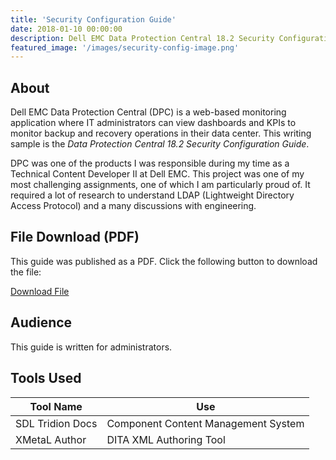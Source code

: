 ```yaml
---
title: 'Security Configuration Guide'
date: 2018-01-10 00:00:00
description: Dell EMC Data Protection Central 18.2 Security Configuration Guide
featured_image: '/images/security-config-image.png'
---
```


## About

Dell EMC Data Protection Central (DPC) is a web-based monitoring application where IT administrators can view dashboards and KPIs to monitor backup and recovery operations in their data center. This writing sample is the <em>Data Protection Central 18.2 Security Configuration Guide</em>. 

DPC was one of the products I was responsible during my time as a Technical Content Developer II at Dell EMC. This project was one of my most challenging assignments, one of which I am particularly proud of. It required a lot of research to understand LDAP (Lightweight Directory Access Protocol) and a many discussions with engineering. 

## File Download (PDF)

This guide was published as a PDF. Click the following button to download the file:

<a href="/uploads/Data Protection Central 18.2 Security Configuration Guide.pdf" class="button button--large">Download File</a>

## Audience

This guide is written for administrators.

## Tools Used 

<table>
	<thead>
		<tr>
			<th>Tool Name</th>
			<th>Use</th>
		</tr>
	</thead>
	<tbody>
		<tr>
			<td>SDL Tridion Docs</td>
			<td>Component Content Management System</td>
		</tr>
		<tr>
			<td>XMetaL Author</td>
			<td>DITA XML Authoring Tool</td>
		</tr>
	</tbody>
</table>